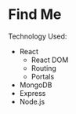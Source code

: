 # Find Me

Technology Used:

- React
  - React DOM
  - Routing
  - Portals
- MongoDB
- Express
- Node.js

